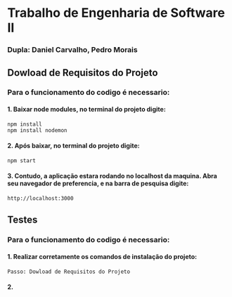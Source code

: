 # Trabalho de Engenharia de Software II 
### Dupla: Daniel Carvalho, Pedro Morais

## Dowload de Requisitos do Projeto
### Para o funcionamento do codigo é necessario:

#### 1. Baixar node modules, no terminal do projeto digite:
    npm install
    npm install nodemon

#### 2. Após baixar, no terminal do projeto digite:
    npm start

#### 3. Contudo, a aplicação estara rodando no localhost da maquina. Abra seu navegador de preferencia, e na barra de pesquisa digite:
    http://localhost:3000

## Testes
### Para o funcionamento do codigo é necessario:

#### 1. Realizar corretamente os comandos de instalação do projeto:
    Passo: Dowload de Requisitos do Projeto

#### 2. 